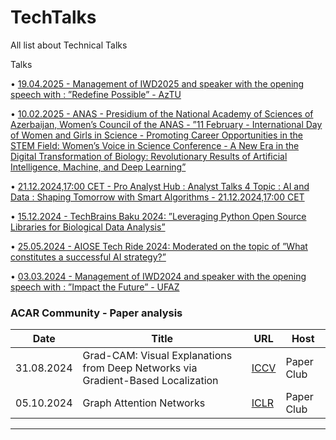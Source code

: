 # TechTalks
All list about Technical Talks


Talks

• [19.04.2025 - Management of IWD2025 and speaker with the opening speech with : ”Redefine Possible” - AzTU](https://github.com/Lala2398/TechTalks/blob/main/Slide_IWD2025_final.pptx)

• [10.02.2025 - ANAS - Presidium of the National Academy of Sciences of Azerbaijan, Women’s Council of the ANAS - ”11 February - International Day of Women and Girls in Science - Promoting Career Opportunities in the STEM Field: Women’s Voice in Science Conference - A New Era in the Digital Transformation of Biology: Revolutionary
Results of Artificial Intelligence, Machine, and Deep Learning”](https://github.com/Lala2398/TechTalks/blob/main/11_fevral_Lala_Ibadullayeva.pptx)

• [21.12.2024,17:00 CET - Pro Analyst Hub : Analyst Talks 4 Topic : AI and Data : Shaping Tomorrow with Smart Algorithms - 21.12.2024,17:00 CET](https://github.com/Lala2398/TechTalks/blob/main/AI%20and%20Data%20_%20Shaping_Tomorrow_with%20Smart%20Algorithms.pptx)

• [15.12.2024 - TechBrains Baku 2024: ”Leveraging Python Open Source Libraries for Biological Data Analysis”](https://github.com/Lala2398/TechTalks/blob/main/Techbrains%20Baku%202024.pptx.pptx)

• [25.05.2024 - AIOSE Tech Ride 2024: Moderated on the topic of ”What constitutes a successful AI strategy?”](https://www.youtube.com/watch?v=7mALmK5-5Zw)

• [03.03.2024 - Management of IWD2024 and speaker with the opening speech with : ”Impact the Future” - UFAZ](https://github.com/Lala2398/TechTalks/blob/main/IWD%20Baku%202024%20Lala%20new%20version.pptx)



### ACAR Community - Paper analysis 
| Date       | Title                                                        | URL  | Host               |
|------------|--------------------------------------------------------------|------|--------------------|
| 31.08.2024 | Grad-CAM: Visual Explanations from Deep Networks via Gradient-Based Localization | [ICCV](https://openaccess.thecvf.com/content_ICCV_2017/papers/Selvaraju_Grad-CAM_Visual_Explanations_ICCV_2017_paper.pdf) | Paper Club |
| 05.10.2024 | Graph Attention Networks                                     | [ICLR](https://openreview.net/pdf?id=rJXMpikCZ) | Paper Club |

---

